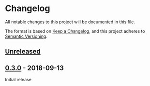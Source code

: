 # Changelog

All notable changes to this project will be documented in this file.

The format is based on [Keep a Changelog](https://keepachangelog.com/en/1.0.0/),
and this project adheres to [Semantic Versioning](https://semver.org/spec/v2.0.0.html).

## [Unreleased]

## [0.3.0] - 2018-09-13

Initial release

[unreleased]: https://github.com/eproxus/mapz/compare/v0.3.0...HEAD
[0.3.0]: https://github.com/eproxus/mapz/releases/tag/v0.3.0
